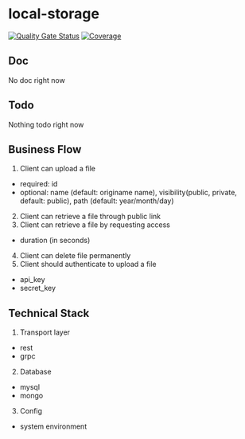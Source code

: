 # local-storage

[![Quality Gate Status](https://sonarcloud.io/api/project_badges/measure?project=go-seidon_local&metric=alert_status)](https://sonarcloud.io/summary/new_code?id=go-seidon_local)
[![Coverage](https://sonarcloud.io/api/project_badges/measure?project=go-seidon_local&metric=coverage)](https://sonarcloud.io/summary/new_code?id=go-seidon_local)

## Doc
No doc right now

## Todo
Nothing todo right now

## Business Flow
1. Client can upload a file 
- required: id
- optional: name (default: originame name), visibility(public, private, default: public), path (default: year/month/day)
2. Client can retrieve a file through public link
3. Client can retrieve a file by requesting access
- duration (in seconds)
4. Client can delete file permanently
5. Client should authenticate to upload a file
- api_key
- secret_key

## Technical Stack
1. Transport layer
- rest
- grpc
2. Database
- mysql
- mongo
3. Config
- system environment
